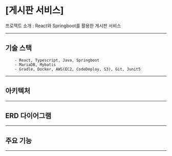 # [게시판 서비스]

프로젝트 소개 : React와 Springboot를 활용한 게시판 서비스

---
## 기술 스택
```
    - React, Typescript, Java, Springboot
    - MariaDB, Mybatis
    - Gradle, Docker, AWS(EC2, CodeDeploy, S3), Git, Junit5
```
---
## 아키텍처

---
## ERD 다이어그램

---
## 주요 기능

---

  
